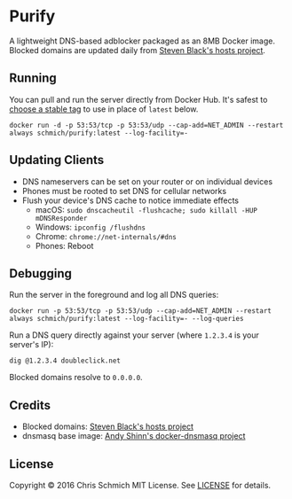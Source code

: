 # Purify

A lightweight DNS-based adblocker packaged as an 8MB Docker image. Blocked domains are updated daily from [Steven Black's hosts project](https://github.com/StevenBlack/hosts).

## Running

You can pull and run the server directly from Docker Hub. It's safest to [choose a stable tag](https://hub.docker.com/r/schmich/purify/tags) to use in place of `latest` below.

```
docker run -d -p 53:53/tcp -p 53:53/udp --cap-add=NET_ADMIN --restart always schmich/purify:latest --log-facility=-
```

## Updating Clients

- DNS nameservers can be set on your router or on individual devices
- Phones must be rooted to set DNS for cellular networks
- Flush your device's DNS cache to notice immediate effects
  - macOS: `sudo dnscacheutil -flushcache; sudo killall -HUP mDNSResponder`
  - Windows: `ipconfig /flushdns`
  - Chrome: `chrome://net-internals/#dns`
  - Phones: Reboot

## Debugging

Run the server in the foreground and log all DNS queries:

```
docker run -p 53:53/tcp -p 53:53/udp --cap-add=NET_ADMIN --restart always schmich/purify:latest --log-facility=- --log-queries
```

Run a DNS query directly against your server (where `1.2.3.4` is your server's IP):

```
dig @1.2.3.4 doubleclick.net
```

Blocked domains resolve to `0.0.0.0`.

## Credits

- Blocked domains: [Steven Black's hosts project](https://github.com/StevenBlack/hosts)
- dnsmasq base image: [Andy Shinn's docker-dnsmasq project](https://github.com/andyshinn/docker-dnsmasq)

## License

Copyright &copy; 2016 Chris Schmich
MIT License. See [LICENSE](LICENSE) for details.
